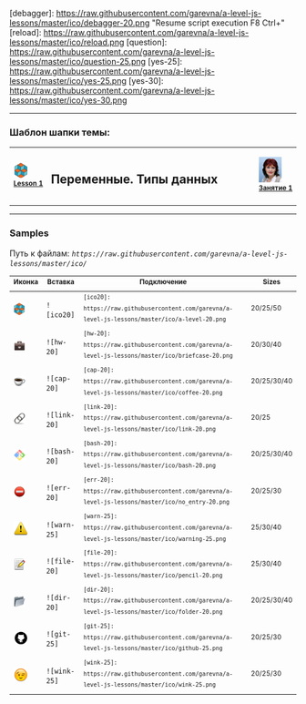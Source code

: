 [footer]: https://github.com/garevna/js-course/raw/master/images/a-level-ico.png?raw=true
[me40]: https://raw.githubusercontent.com/garevna/a-level-js-lessons/master/ico/myPhoto-40.png "Ⓒ Irina Fylyppova ( garevna ) 2019"

[debagger]: https://raw.githubusercontent.com/garevna/a-level-js-lessons/master/ico/debagger-20.png "Resume script execution F8 Ctrl+\"
[reload]: https://raw.githubusercontent.com/garevna/a-level-js-lessons/master/ico/reload.png
[question]: https://raw.githubusercontent.com/garevna/a-level-js-lessons/master/ico/question-25.png
[yes-25]: https://raw.githubusercontent.com/garevna/a-level-js-lessons/master/ico/yes-25.png
[yes-30]: https://raw.githubusercontent.com/garevna/a-level-js-lessons/master/ico/yes-30.png

[ico20]: https://raw.githubusercontent.com/garevna/a-level-js-lessons/master/ico/a-level-20.png
[ico25]: https://raw.githubusercontent.com/garevna/a-level-js-lessons/master/ico/a-level-25.png
[ico50]: https://raw.githubusercontent.com/garevna/a-level-js-lessons/master/ico/a-level-50.png

[hw-20]: https://raw.githubusercontent.com/garevna/a-level-js-lessons/master/ico/briefcase-20.png
[hw-30]: https://raw.githubusercontent.com/garevna/a-level-js-lessons/master/ico/briefcase-30.png
[hw-40]: https://raw.githubusercontent.com/garevna/a-level-js-lessons/master/ico/briefcase-40.png

[cap-20]: https://raw.githubusercontent.com/garevna/a-level-js-lessons/master/ico/coffee-20.png
[cap-25]: https://raw.githubusercontent.com/garevna/a-level-js-lessons/master/ico/coffee-25.png
[cap-30]: https://raw.githubusercontent.com/garevna/a-level-js-lessons/master/ico/coffee-30.png
[cap-40]: https://raw.githubusercontent.com/garevna/a-level-js-lessons/master/ico/coffee-40.png

[warn-25]: https://raw.githubusercontent.com/garevna/a-level-js-lessons/master/ico/warning-25.png
[warn-30]: https://raw.githubusercontent.com/garevna/a-level-js-lessons/master/ico/warning-30.png
[warn-40]: https://raw.githubusercontent.com/garevna/a-level-js-lessons/master/ico/warning-40.png

[link-20]: https://raw.githubusercontent.com/garevna/a-level-js-lessons/master/ico/link-20.png
[link-25]: https://raw.githubusercontent.com/garevna/a-level-js-lessons/master/ico/link-25.png

[err-20]: https://raw.githubusercontent.com/garevna/a-level-js-lessons/master/ico/no_entry-20.png
[err-25]: https://raw.githubusercontent.com/garevna/a-level-js-lessons/master/ico/no_entry-25.png
[err-30]: https://raw.githubusercontent.com/garevna/a-level-js-lessons/master/ico/no_entry-30.png

[file-20]: https://raw.githubusercontent.com/garevna/a-level-js-lessons/master/ico/pencil-20.png
[file-25]: https://raw.githubusercontent.com/garevna/a-level-js-lessons/master/ico/pencil-25.png
[file-30]: https://raw.githubusercontent.com/garevna/a-level-js-lessons/master/ico/pencil-30.png

[dir-20]: https://raw.githubusercontent.com/garevna/a-level-js-lessons/master/ico/folder-20.png
[dir-25]: https://raw.githubusercontent.com/garevna/a-level-js-lessons/master/ico/folder-25.png
[dir-30]: https://raw.githubusercontent.com/garevna/a-level-js-lessons/master/ico/folder-30.png
[dir-40]: https://raw.githubusercontent.com/garevna/a-level-js-lessons/master/ico/folder-40.png

[bash-20]: https://raw.githubusercontent.com/garevna/a-level-js-lessons/master/ico/bash-20.png
[bash-25]: https://raw.githubusercontent.com/garevna/a-level-js-lessons/master/ico/bash-25.png
[bash-30]: https://raw.githubusercontent.com/garevna/a-level-js-lessons/master/ico/bash-30.png
[bash-40]: https://raw.githubusercontent.com/garevna/a-level-js-lessons/master/ico/bash-40.png

[git-20]: https://raw.githubusercontent.com/garevna/a-level-js-lessons/master/ico/github-20.png
[git-25]: https://raw.githubusercontent.com/garevna/a-level-js-lessons/master/ico/github-25.png
[git-30]: https://raw.githubusercontent.com/garevna/a-level-js-lessons/master/ico/github-30.png

[wink-20]: https://raw.githubusercontent.com/garevna/a-level-js-lessons/master/ico/wink-20.png
[wink-25]: https://raw.githubusercontent.com/garevna/a-level-js-lessons/master/ico/wink-25.png
[wink-30]: https://raw.githubusercontent.com/garevna/a-level-js-lessons/master/ico/wink-30.png

________________________________________________________

### Шаблон шапки темы:

<table><tr><td width="50">

![ico25] <br/><sup>[**Lesson&nbsp;1**](../lessons/lesson-01.md)</sup>
  </td>
  <td width="800"><h2>Переменные. Типы данных</h2></td>
  <td>

  ![me40] <br/><sup>[**Занятие&nbsp;1**](../lessons/lesson-01.md)</sup></td>
</tr></table>

________________________________________________________

### Samples

Путь к файлам: _`https://raw.githubusercontent.com/garevna/a-level-js-lessons/master/ico/`_

| <sup>Иконка</sup> | <sup>Вставка</sup> | <sup>Подключение</sup> | <sup>Sizes</sup>
|-|-|-|-|
| ![ico20] | `![ico20]` | <sup>`[ico20]: https://raw.githubusercontent.com/garevna/a-level-js-lessons/master/ico/a-level-20.png`</sup> | <sup>20/25/50</sup> |
| ![hw-20] | `![hw-20]` | <sup>`[hw-20]: https://raw.githubusercontent.com/garevna/a-level-js-lessons/master/ico/briefcase-20.png`</sup> | <sup>20/30/40</sup> |
| ![cap-20] | `![cap-20]` | <sup>`[cap-20]: https://raw.githubusercontent.com/garevna/a-level-js-lessons/master/ico/coffee-20.png`</sup> | <sup>20/25/30/40</sup> |
| ![link-20] | `![link-20]` | <sup>`[link-20]: https://raw.githubusercontent.com/garevna/a-level-js-lessons/master/ico/link-20.png`</sup> | <sup>20/25</sup> |
| ![bash-20] | `![bash-20]` | <sup>`[bash-20]: https://raw.githubusercontent.com/garevna/a-level-js-lessons/master/ico/bash-20.png`</sup> | <sup>20/25/30/40</sup> |
| ![err-20] | `![err-20]` | <sup>`[err-20]: https://raw.githubusercontent.com/garevna/a-level-js-lessons/master/ico/no_entry-20.png`</sup> | <sup>20/25/30</sup> |
| ![warn-25] | `![warn-25]` | <sup>`[warn-25]: https://raw.githubusercontent.com/garevna/a-level-js-lessons/master/ico/warning-25.png`</sup> | <sup>25/30/40</sup> |
| ![file-20] | `![file-20]` | <sup>`[file-20]: https://raw.githubusercontent.com/garevna/a-level-js-lessons/master/ico/pencil-20.png`</sup> | <sup>25/30/40</sup> |
| ![dir-20] | `![dir-20]` | <sup>`[dir-20]: https://raw.githubusercontent.com/garevna/a-level-js-lessons/master/ico/folder-20.png`</sup> | <sup>20/25/30/40</sup> |
| ![git-25] | `![git-25]` | <sup>`[git-25]: https://raw.githubusercontent.com/garevna/a-level-js-lessons/master/ico/github-25.png`</sup> | <sup>20/25/30</sup> |
| ![wink-25] | `![wink-25]` | <sup>`[wink-25]: https://raw.githubusercontent.com/garevna/a-level-js-lessons/master/ico/wink-25.png`</sup> | <sup>20/25/30</sup> |
